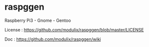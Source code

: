 # raspggen
Raspberry Pi3 - Gnome - Gentoo

License : https://github.com/modulix/raspggen/blob/master/LICENSE

Doc : https://github.com/modulix/raspggen/wiki
